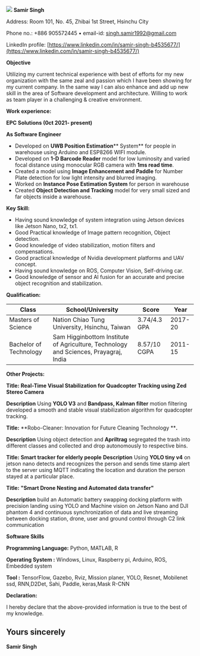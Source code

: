 ![](RackMultipart20220329-4-iiddgl_html_5ab6f0812b3f593b.jpg) **Samir Singh**

Address: Room 101, No. 45, Zhibai 1st Street, Hsinchu City

Phone no.: +886 905572445 • email-id:  [singh.samir1992@gmail.com](mailto:singh.samir1992@gmail.com)

LinkedIn profile: [https://www.linkedin.com/in/samir-singh-b4535677/](https://www.linkedin.com/in/samir-singh-b4535677/)

**Objective**

Utilizing my current technical experience with best of efforts for my new organization with the same zeal and passion which I have been showing for my current company. In the same way I can also enhance and add up new skill in the area of Software development and architecture. Willing to work as team player in a challenging &amp; creative environment.

**Work experience:**

**EPC Solutions (0ct 2021- present)**

**As Software Engineer**

- Developed on **UWB Position Estimation**** System** for people in warehouse using Arduino and ESP8266 WIFI module.
- Developed on **1-D Barcode Reader** model for low luminosity and varied focal distance using monocular RGB camera with **1ms read time**.
- Created a model using **Image Enhancement and Paddle** for Number Plate detection for low light intensity and blurred imaging.
- Worked on **Instance Pose Estimation System** for person in warehouse
- Created **Object Detection and Tracking** model for very small sized and far objects inside a warehouse.

**Key Skill:**

- Having sound knowledge of system integration using Jetson devices like Jetson Nano, tx2, tx1.
- Good Practical knowledge of Image pattern recognition, Object detection.
- Good knowledge of video stabilization, motion filters and compensations.
- Good practical knowledge of Nvidia development platforms and UAV concept.
- Having sound knowledge on ROS, Computer Vision, Self-driving car.
- Good knowledge of sensor and AI fusion for an accurate and precise object recognition and stabilization.

**Qualification:**

| **Class** | **School/University** | **Score** | **Year** |
| --- | --- | --- | --- |
| Masters of Science | Nation Chiao Tung University, Hsinchu, Taiwan | 3.74/4.3 GPA | 2017-20 |
| Bachelor of Technology | Sam Higginbottom Institute of Agriculture, Technology and Sciences, Prayagraj, India | 8.57/10 CGPA | 2011-15 |

**Other Projects:**

**Title:** **Real-Time Visual Stabilization for Quadcopter Tracking using Zed Stereo Camera**

**Description** Using  **YOLO V3**  and  **Bandpass, Kalman filter**  motion filtering developed a smooth and stable visual stabilization algorithm for quadcopter tracking.

**Title:** **Robo-Cleaner: Innovation for Future Cleaning Technology ****.**

**Description** Using object detection and **Apriltrag**  segregated the trash into different classes and collected and drop autonomously to respective bins.

**Title:** **Smart tracker for elderly people**
**Description** Using  **YOLO tiny v4** on jetson nano detects and recognizes the person and sends time stamp alert to the server using MQTT indicating the location and duration the person stayed at a particular place.

**Title:** **&quot;Smart Drone Nesting and Automated data transfer&quot;**

**Description** build an Automatic battery swapping docking platform with precision landing using YOLO and Machine vision on Jetson Nano and DJI phantom 4 and continuous synchronization of data and live streaming between docking station, drone, user and ground control through C2 link communication

**Software Skills**

**Programming Language:** Python, MATLAB, R

**Operating System :** Windows, Linux, Raspberry pi, Arduino, ROS, Embedded system

**Tool :** TensorFlow, Gazebo, Rviz, Mission planer, YOLO, Resnet, Mobilenet ssd, RNN,D2Det, Sahi, Paddle, keras,Mask R-CNN

**Declaration:**

I hereby declare that the above-provided information is true to the best of my knowledge.

##

## Yours sincerely

**Samir Singh**
